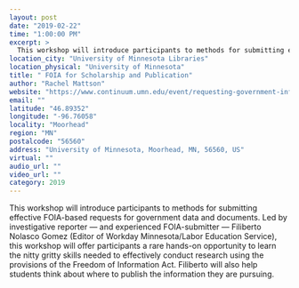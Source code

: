 ```yaml
---
layout: post
date: "2019-02-22"
time: "1:00:00 PM"
excerpt: >
  This workshop will introduce participants to methods for submitting effective FOIA-based requests for government data and documents. Led by ...
location_city: "University of Minnesota Libraries"
location_physical: "University of Minnesota"
title: " FOIA for Scholarship and Publication"
author: "Rachel Mattson"
website: "https://www.continuum.umn.edu/event/requesting-government-information-foia-for-scholarship-and-publication/"
email: ""
latitude: "46.89352"
longitude: "-96.76058"
locality: "Moorhead"
region: "MN"
postalcode: "56560"
address: "University of Minnesota, Moorhead, MN, 56560, US"
virtual: ""
audio_url: ""
video_url: ""
category: 2019
---
```


This workshop will introduce participants to methods for submitting effective FOIA-based requests for government data and documents. Led by investigative reporter — and experienced FOIA-submitter — Filiberto Nolasco Gomez (Editor of Workday Minnesota/Labor Education Service), this workshop will offer participants a rare hands-on opportunity to learn the nitty gritty skills needed to effectively conduct research using the provisions of the Freedom of Information Act. Filiberto will also help students think about where to publish the information they are pursuing.
